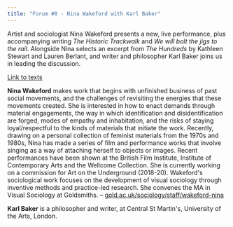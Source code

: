```yaml
---
title: "Forum #8 - Nina Wakeford with Karl Baker"
---
```


Artist and sociologist Nina Wakeford presents a new, live performance, plus accompanying writing *The Historic Trackwalk* and *We will bolt the jigs to the rail*. Alongside Nina selects an excerpt from *The Hundreds* by Kathleen Stewart and Lauren Berlant, and writer and philosopher Karl Baker joins us in leading the discussion.

[Link to texts](https://www.dropbox.com/sh/vt7me23k18re0kc/AABn1soPZPTFWGtc0ZiaRETra?dl=0)

**Nina Wakeford** makes work that begins with unfinished business of past social movements, and the challenges of revisiting the energies that these movements created. She is interested in how to enact demands through material engagements, the way in which identification and disidentification are forged, modes of empathy and inhabitation, and the risks of staying loyal/respectful to the kinds of materials that initiate the work. Recently, drawing on a personal collection of feminist materials from the 1970s and 1980s, Nina has made a series of film and performance works that involve singing as a way of attaching herself to objects or images. Recent performances have been shown at the British Film Institute, Institute of Contemporary Arts and the Wellcome Collection. She is currently working on a commission for Art on the Underground (2018-20). Wakeford's sociological work focuses on the development of visual sociology through inventive methods and practice-led research. She convenes the MA in Visual Sociology at Goldsmiths. – [gold.ac.uk/sociology/staff/wakeford-nina](http://www.gold.ac.uk/sociology/staff/wakeford-nina)

**Karl Baker** is a philosopher and writer, at Central St Martin's, University of the Arts, London. 
